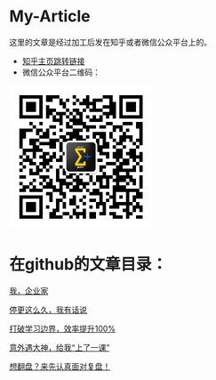 # My-Article
这里的文章是经过加工后发在知乎或者微信公众平台上的。

- [知乎主页跳转链接](https://www.zhihu.com/people/donghuibiao/posts)
- 微信公众平台二维码：

![微信公众平台二维码：](https://github.com/rovesoul/My-Article/blob/master/%E5%85%AC%E4%BC%97%E5%8F%B7%E4%BA%8C%E7%BB%B4%E7%A0%81.jpg)


# 在github的文章目录：

[我，企业家](https://github.com/rovesoul/My-Article/blob/master/%E6%88%91%EF%BC%8C%E4%BC%81%E4%B8%9A%E5%AE%B6.md)

[停更这么久，我有话说](https://github.com/rovesoul/My-Article/blob/master/%E5%81%9C%E6%9B%B4%E8%BF%99%E4%B9%88%E4%B9%85%EF%BC%8C%E6%88%91%E6%9C%89%E8%AF%9D%E8%AF%B4.md)

[打破学习边界，效率提升100%](https://github.com/rovesoul/My-Article/blob/master/%E6%89%93%E7%A0%B4%E5%AD%A6%E4%B9%A0%E8%BE%B9%E7%95%8C%EF%BC%8C%E6%95%88%E7%8E%87%E6%8F%90%E5%8D%87100%25.md)

[意外遇大神，给我“上了一课”](https://github.com/rovesoul/My-Article/blob/master/%E6%84%8F%E5%A4%96%E9%81%87%E5%A4%A7%E7%A5%9E%EF%BC%8C%E7%BB%99%E6%88%91%E2%80%9C%E4%B8%8A%E4%BA%86%E4%B8%80%E8%AF%BE%E2%80%9D.md)

[想翻盘？来先认真面对复盘！](https://github.com/rovesoul/My-Article/blob/master/%E6%83%B3%E7%BF%BB%E7%9B%98%EF%BC%9F%E6%9D%A5%E5%85%88%E8%AE%A4%E7%9C%9F%E9%9D%A2%E5%AF%B9%E5%A4%8D%E7%9B%98%EF%BC%81.md)
